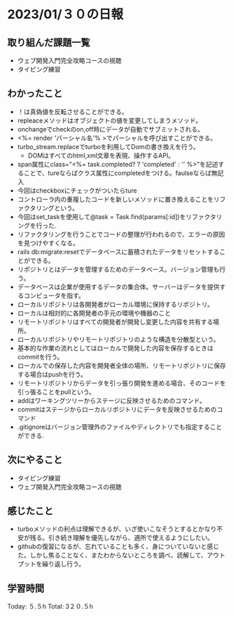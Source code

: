 # 2023/01/３０の日報
## 取り組んだ課題一覧
* ウェブ開発入門完全攻略コースの視聴
* タイピング練習
## わかったこと
* ！は真偽値を反転させることができる。
* repleaceメソッドはオブジェクトの値を変更してしまうメソッド。
* onchangeでcheckのon,off時にデータが自動でサブミットされる。
* <%= render 'パーシャル名'% >でパーシャルを呼び出すことができる。
* turbo_stream.replaceでturboを利用してDomの書き換えを行う。
  * DOMはすべてのhtml,xml文章を表現、操作するAPI。
* span属性にclass="<%= task.completed? ? 'completed' : '' %>"を記述することで、tureならばクラス属性にcompletedをつける。faulseならば無記入
 * 今回はcheckboxにチェックがついたらture
* コントローラ内の重複したコードを新しいメソッドに置き換えることをリファクタリングという。
 * 今回はset_taskを使用して@task = Task.find(params[:id])をリファクタリングを行った.
 * リファクタリングを行うことでコードの整理が行われるので、エラーの原因を見つけやすくなる。
* rails db:migrate:resetでデータベースに蓄積されたデータをリセットすることができる。
* リポジトリとはデータを管理するためのデータベース。バージョン管理も行う。
 * データベースは企業が使用するデータの集合体。サーバーはデータを提供するコンピュータを指す。
* ローカルリポジトリは各開発者がローカル環境に保持するリポジトリ。
 * ローカルは相対的に各開発者の手元の環境や機器のこと
* リモートリポジトリはすべての開発者が開発し変更した内容を共有する場所。
* ローカルリポジトリやリモートリポジトリのような構造を分散型という。
 * 基本的な作業の流れとしてはローカルで開発した内容を保存するときはcommitを行う。
 * ローカルでの保存した内容を開発者全体の場所、リモートリポジトリに保存する場合はpushを行う。
 * リモートリポジトリからデータを引っ張り開発を進める場合、そのコードを引っ張ることをpullという。
* addはワーキングツリーからステージに反映させるためのコマンド。
* commitはステージからローカルリポジトリにデータを反映させるためのコマンド
* .gitignoreはバージョン管理外のファイルやディレクトリでも指定することができる.
## 次にやること
* タイピング練習
* ウェブ開発入門完全攻略コースの視聴
## 感じたこと
* turboメソッドの利点は理解できるが、いざ使いこなそうとするとかなり不安が残る。引き続き理解を優先しながら、適所で使えるようにしたい。
* githubの復習になるが、忘れていることも多く、身についていないと感じた。しかし焦ることなく、またわからないところを調べ、読解して、アウトプットを繰り返し行う。
## 学習時間
Today: ５.５h
Total: 3２０.５h
